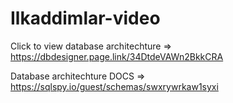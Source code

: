 # Ilkaddimlar-video

Click to view database architechture => https://dbdesigner.page.link/34DtdeVAWn2BkkCRA

Database architechture DOCS => https://sqlspy.io/guest/schemas/swxrywrkaw1syxi